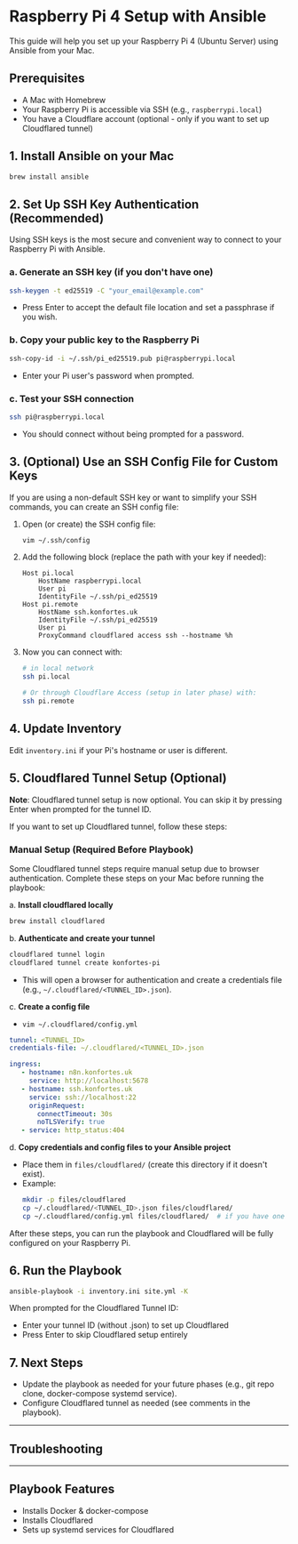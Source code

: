 # Raspberry Pi 4 Setup with Ansible

This guide will help you set up your Raspberry Pi 4 (Ubuntu Server) using Ansible from your Mac.

## Prerequisites
- A Mac with Homebrew
- Your Raspberry Pi is accessible via SSH (e.g., `raspberrypi.local`)
- You have a Cloudflare account (optional - only if you want to set up Cloudflared tunnel)

## 1. Install Ansible on your Mac
```sh
brew install ansible
```

## 2. Set Up SSH Key Authentication (Recommended)
Using SSH keys is the most secure and convenient way to connect to your Raspberry Pi with Ansible.

### a. Generate an SSH key (if you don't have one)
```sh
ssh-keygen -t ed25519 -C "your_email@example.com"
```
- Press Enter to accept the default file location and set a passphrase if you wish.

### b. Copy your public key to the Raspberry Pi
```sh
ssh-copy-id -i ~/.ssh/pi_ed25519.pub pi@raspberrypi.local
```
- Enter your Pi user's password when prompted.

### c. Test your SSH connection
```sh
ssh pi@raspberrypi.local
```
- You should connect without being prompted for a password.

## 3. (Optional) Use an SSH Config File for Custom Keys
If you are using a non-default SSH key or want to simplify your SSH commands, you can create an SSH config file:

1. Open (or create) the SSH config file:
   ```sh
   vim ~/.ssh/config
   ```
2. Add the following block (replace the path with your key if needed):
   ```
   Host pi.local
       HostName raspberrypi.local
       User pi
       IdentityFile ~/.ssh/pi_ed25519
   Host pi.remote
       HostName ssh.konfortes.uk
       IdentityFile ~/.ssh/pi_ed25519
       User pi
       ProxyCommand cloudflared access ssh --hostname %h
   ```
3. Now you can connect with:
   ```sh
   # in local network
   ssh pi.local

   # Or through Cloudflare Access (setup in later phase) with:
   ssh pi.remote
   ```

## 4. Update Inventory
Edit `inventory.ini` if your Pi's hostname or user is different.

## 5. Cloudflared Tunnel Setup (Optional)

**Note**: Cloudflared tunnel setup is now optional. You can skip it by pressing Enter when prompted for the tunnel ID.

If you want to set up Cloudflared tunnel, follow these steps:

### Manual Setup (Required Before Playbook)

Some Cloudflared tunnel steps require manual setup due to browser authentication. Complete these steps on your Mac before running the playbook:

a. **Install cloudflared locally**
   ```sh
   brew install cloudflared
   ```

b. **Authenticate and create your tunnel**
   ```sh
   cloudflared tunnel login
   cloudflared tunnel create konfortes-pi
   ```
   - This will open a browser for authentication and create a credentials file (e.g., `~/.cloudflared/<TUNNEL_ID>.json`).

c. **Create a config file**
   - `vim ~/.cloudflared/config.yml`
   
   ```yaml
   tunnel: <TUNNEL_ID>
   credentials-file: ~/.cloudflared/<TUNNEL_ID>.json

   ingress:
      - hostname: n8n.konfortes.uk
        service: http://localhost:5678
      - hostname: ssh.konfortes.uk
        service: ssh://localhost:22
        originRequest:
          connectTimeout: 30s
          noTLSVerify: true
      - service: http_status:404
   ```

d. **Copy credentials and config files to your Ansible project**
   - Place them in `files/cloudflared/` (create this directory if it doesn't exist).
   - Example:
     ```sh
     mkdir -p files/cloudflared
     cp ~/.cloudflared/<TUNNEL_ID>.json files/cloudflared/
     cp ~/.cloudflared/config.yml files/cloudflared/  # if you have one
     ```

After these steps, you can run the playbook and Cloudflared will be fully configured on your Raspberry Pi. 

## 6. Run the Playbook
```sh
ansible-playbook -i inventory.ini site.yml -K
```

When prompted for the Cloudflared Tunnel ID:
- Enter your tunnel ID (without .json) to set up Cloudflared
- Press Enter to skip Cloudflared setup entirely

## 7. Next Steps
- Update the playbook as needed for your future phases (e.g., git repo clone, docker-compose systemd service).
- Configure Cloudflared tunnel as needed (see comments in the playbook).


---

## Troubleshooting


---

## Playbook Features
- Installs Docker & docker-compose
- Installs Cloudflared
- Sets up systemd services for Cloudflared

